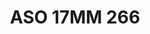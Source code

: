 ---
title: ASO 17MM 266
date: 
draft: false

# descripcion
description : Anillo de plata 925.

materials: Plata 981

color: 

dimensions: 17mm diámetro

code: 05-23-1655

type: "Anillos"

categories: []

price: $5.610,00

price_eftvo: $4.770,00

# Images
# first image will be shown in the product page
images:
  # - image: "images/path_to_image"
  # La ubicacion de las imagenes es imagenes/Anillos/Anillos.Solo Plata/05-23-1655-aso-17mm-266
  - image: "./images/anillos/solo_plata/05-23-1655-aso-17mm-266.jpg"
---